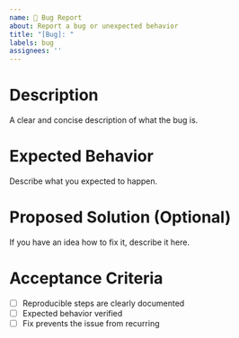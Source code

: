 ```yaml
---
name: 🐞 Bug Report
about: Report a bug or unexpected behavior
title: "[Bug]: "
labels: bug
assignees: ''
---
```


# Description
A clear and concise description of what the bug is.

# Expected Behavior
Describe what you expected to happen.

# Proposed Solution (Optional)
If you have an idea how to fix it, describe it here.

# Acceptance Criteria
- [ ] Reproducible steps are clearly documented
- [ ] Expected behavior verified
- [ ] Fix prevents the issue from recurring
